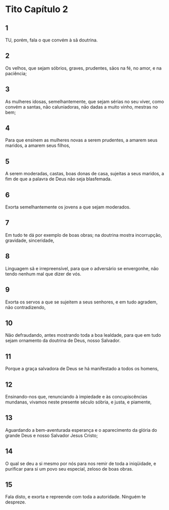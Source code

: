# Tito Capítulo 2

## 1
TU, porém, fala o que convém à sã doutrina.

## 2
Os velhos, que sejam sóbrios, graves, prudentes, sãos na fé, no amor, e na paciência;

## 3
As mulheres idosas, semelhantemente, que sejam sérias no seu viver, como convém a santas, não caluniadoras, não dadas a muito vinho, mestras no bem;

## 4
Para que ensinem as mulheres novas a serem prudentes, a amarem seus maridos, a amarem seus filhos,

## 5
A serem moderadas, castas, boas donas de casa, sujeitas a seus maridos, a fim de que a palavra de Deus não seja blasfemada.

## 6
Exorta semelhantemente os jovens a que sejam moderados.

## 7
Em tudo te dá por exemplo de boas obras; na doutrina mostra incorrupção, gravidade, sinceridade,

## 8
Linguagem sã e irrepreensível, para que o adversário se envergonhe, não tendo nenhum mal que dizer de vós.

## 9
Exorta os servos a que se sujeitem a seus senhores, e em tudo agradem, não contradizendo,

## 10
Não defraudando, antes mostrando toda a boa lealdade, para que em tudo sejam ornamento da doutrina de Deus, nosso Salvador.

## 11
Porque a graça salvadora de Deus se há manifestado a todos os homens,

## 12
Ensinando-nos que, renunciando à impiedade e às concupiscências mundanas, vivamos neste presente século sóbria, e justa, e piamente,

## 13
Aguardando a bem-aventurada esperança e o aparecimento da glória do grande Deus e nosso Salvador Jesus Cristo;

## 14
O qual se deu a si mesmo por nós para nos remir de toda a iniqüidade, e purificar para si um povo seu especial, zeloso de boas obras.

## 15
Fala disto, e exorta e repreende com toda a autoridade. Ninguém te despreze.

